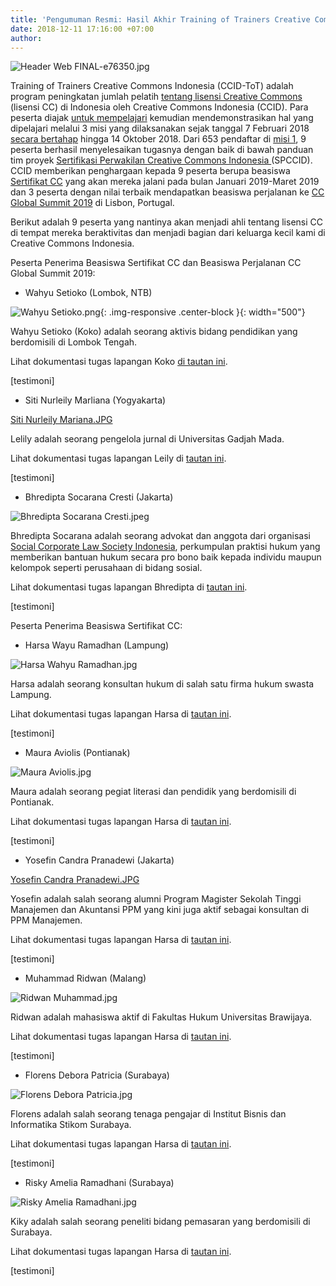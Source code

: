 ```yaml
---
title: 'Pengumuman Resmi: Hasil Akhir Training of Trainers Creative Commons Indonesia'
date: 2018-12-11 17:16:00 +07:00
author: 
---
```


![Header Web FINAL-e76350.jpg](/uploads/Header%20Web%20FINAL-e76350.jpg)

Training of Trainers Creative Commons Indonesia (CCID-ToT) adalah program peningkatan jumlah pelatih [tentang lisensi Creative Commons](http://creativecommons.or.id/sertifikasi-perwakilan-ccid-training-of-trainers-creative-commons-indonesia/tentang-training-of-trainers-creative-commons-indonesia/) (lisensi CC) di Indonesia oleh Creative Commons Indonesia (CCID). Para peserta diajak [untuk mempelajari](http://creativecommons.or.id/sertifikasi-perwakilan-ccid-training-of-trainers-creative-commons-indonesia/sumber-belajar/) kemudian mendemonstrasikan hal yang dipelajari melalui 3 misi yang dilaksanakan sejak tanggal 7 Februari 2018 [secara bertahap](http://creativecommons.or.id/sertifikasi-perwakilan-ccid-training-of-trainers-creative-commons-indonesia/ketentuan-pelaksanaan-training-of-trainers-creative-commons-indonesia/) hingga 14 Oktober 2018. Dari 653 pendaftar di [misi 1](https://www.instagram.com/p/BiT4yyshb0w/), 9 peserta berhasil menyelesaikan tugasnya dengan baik di bawah panduan tim proyek [Sertifikasi Perwakilan Creative Commons Indonesia ](https://id.wikimedia.org/wiki/Sertifikasi_Perwakilan_Creative_Commons_Indonesia)(SPCCID). CCID memberikan penghargaan kepada 9 peserta berupa beasiswa [Sertifikat CC](https://certificates.creativecommons.org/) yang akan mereka jalani pada bulan Januari 2019-Maret 2019 dan 3 peserta dengan nilai terbaik mendapatkan beasiswa perjalanan ke [CC Global Summit 2019](https://summit.creativecommons.org/) di Lisbon, Portugal.

Berikut adalah 9 peserta yang nantinya akan menjadi ahli tentang lisensi CC di tempat mereka beraktivitas dan menjadi bagian dari keluarga kecil kami di Creative Commons Indonesia.

Peserta Penerima Beasiswa Sertifikat CC dan Beasiswa Perjalanan CC Global Summit 2019:

* Wahyu Setioko (Lombok, NTB)

![Wahyu Setioko.png](/uploads/Wahyu%20Setioko.png){: .img-responsive .center-block }{: width="500"}

Wahyu Setioko (Koko) adalah seorang aktivis bidang pendidikan yang berdomisili di Lombok Tengah. 

Lihat dokumentasi tugas lapangan Koko [di tautan ini](https://www.instagram.com/p/BpJSdAcjwB3/).

\[testimoni\]

* Siti Nurleily Marliana (Yogyakarta)

[Siti Nurleily Mariana.JPG](/uploads/Siti%20Nurleily%20Mariana.JPG)

Lelily adalah seorang pengelola jurnal di Universitas Gadjah Mada.

Lihat dokumentasi tugas lapangan Leily di [tautan ini](https://www.instagram.com/p/Bo_gSCij1ht/).

\[testimoni\]

* Bhredipta Socarana Cresti (Jakarta)

![Bhredipta Socarana Cresti.jpeg](/uploads/Bhredipta%20Socarana%20Cresti.jpeg)

Bhredipta Socarana adalah seorang advokat dan anggota dari organisasi [Social Corporate Law Society Indonesia](https://www.instagram.com/socolas_id/), perkumpulan praktisi hukum yang memberikan bantuan hukum secara pro bono baik kepada individu maupun kelompok seperti perusahaan di bidang sosial.

Lihat dokumentasi tugas lapangan Bhredipta di [tautan ini](https://www.instagram.com/p/BphAFiBg7MM/).

\[testimoni\]

Peserta Penerima Beasiswa Sertifikat CC:

* Harsa Wayu Ramadhan (Lampung)

![Harsa Wahyu Ramadhan.jpg](/uploads/Harsa%20Wahyu%20Ramadhan.jpg)

Harsa adalah seorang konsultan hukum di salah satu firma hukum swasta Lampung. 

Lihat dokumentasi tugas lapangan Harsa di [tautan ini](https://www.instagram.com/p/BotHFPkhwKp/).

\[testimoni\]

* Maura Aviolis (Pontianak)

![Maura Aviolis.jpg](/uploads/Maura%20Aviolis.jpg)

Maura adalah seorang pegiat literasi dan pendidik yang berdomisili di Pontianak.

Lihat dokumentasi tugas lapangan Harsa di [tautan ini](https://www.instagram.com/p/BpQ1jXGjhse/).

\[testimoni\]

* Yosefin Candra Pranadewi (Jakarta)

[Yosefin Candra Pranadewi.JPG](/uploads/Yosefin%20Candra%20Pranadewi.JPG)

Yosefin adalah salah seorang alumni Program Magister Sekolah Tinggi Manajemen dan Akuntansi PPM yang kini juga aktif sebagai konsultan di PPM Manajemen.

Lihat dokumentasi tugas lapangan Harsa di [tautan ini](https://www.instagram.com/p/BpEOFRKhB59/).

\[testimoni\]

* Muhammad Ridwan (Malang)

![Ridwan Muhammad.jpg](/uploads/Ridwan%20Muhammad.jpg)

Ridwan adalah mahasiswa aktif di Fakultas Hukum Universitas Brawijaya.

Lihat dokumentasi tugas lapangan Harsa di [tautan ini](https://www.instagram.com/p/BqOj9BTgVi-/).

\[testimoni\]

* Florens Debora Patricia (Surabaya)

![Florens Debora Patricia.jpg](/uploads/Florens%20Debora%20Patricia.jpg)

Florens adalah salah seorang tenaga pengajar di Institut Bisnis dan Informatika Stikom Surabaya.

Lihat dokumentasi tugas lapangan Harsa di [tautan ini](https://www.instagram.com/p/BoeDeSkDXG2/).

\[testimoni\]

* Risky Amelia Ramadhani (Surabaya)

![Risky Amelia Ramadhani.jpg](/uploads/Risky%20Amelia%20Ramadhani.jpg)

Kiky adalah salah seorang peneliti bidang pemasaran yang berdomisili di Surabaya.

Lihat dokumentasi tugas lapangan Harsa di [tautan ini](https://www.instagram.com/p/BpzE4h2gSyu/).

\[testimoni\]